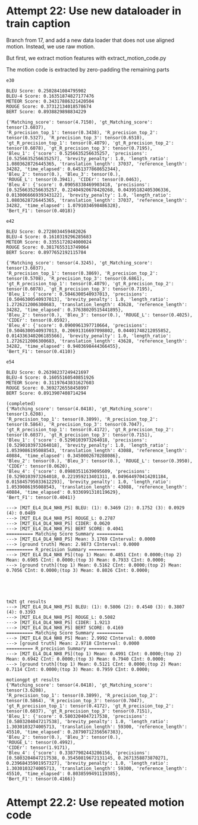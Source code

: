 
# Attempt 22: Use new dataloader in train caption
Branch from 17, and add a new data loader that does not use aligned motion. Instead, we use raw motion.

But first, we extract motion features with extract_motion_code.py

The motion code is extracted by zero-padding the remaining parts

    e30

    BLEU Score: 0.2502841084795902
    BLEU-4 Score: 0.16351874827177476
    METEOR Score: 0.34317886321420504
    ROUGE Score: 0.37312134018578674
    BERT Score: 0.8938829898834229

    {'Matching_score': tensor(4.7150), 'gt_Matching_score': tensor(3.6037), 
    'R_precision_top_1': tensor(0.3438), 'R_precision_top_2': tensor(0.5327), 'R_precision_top_3': tensor(0.6510), 
    'gt_R_precision_top_1': tensor(0.4079), 'gt_R_precision_top_2': tensor(0.6078), 'gt_R_precision_top_3': tensor(0.7195), 
    'Bleu_1': {'score': 0.5256635256635257, 'precisions': [0.5256635256635257], 'brevity_penalty': 1.0, 'length_ratio': 1.0803628726445365, 'translation_length': 37037, 'reference_length': 34282, 'time_elapsed': 0.6451377868652344}, 
    'Bleu_2': tensor(0.), 'Bleu_3': tensor(0.), 
    'ROUGE_L': tensor(0.3941), 'CIDEr': tensor(0.0463), 
    'Bleu_4': {'score': 0.09058338469903418, 'precisions': [0.5256635256635257, 0.22404920678420268, 0.04395182405306336, 0.013006666939343122], 'brevity_penalty': 1.0, 'length_ratio': 1.0803628726445365, 'translation_length': 37037, 'reference_length': 34282, 'time_elapsed': 1.0791034698486328}, 
    'Bert_F1': tensor(0.4018)}   

    e42

    BLEU Score: 0.2728034459482026
    BLEU-4 Score: 0.1610319296285683
    METEOR Score: 0.3355172024000024
    ROUGE Score: 0.3817655313749064
    BERT Score: 0.8977652192115784

    {'Matching_score': tensor(4.3245), 'gt_Matching_score': tensor(3.6037), 
    'R_precision_top_1': tensor(0.3869), 'R_precision_top_2': tensor(0.5708), 'R_precision_top_3': tensor(0.6861), 
    'gt_R_precision_top_1': tensor(0.4079), 'gt_R_precision_top_2': tensor(0.6078), 'gt_R_precision_top_3': tensor(0.7195), 
    'Bleu_1': {'score': 0.5046300540937013, 'precisions': [0.5046300540937013], 'brevity_penalty': 1.0, 'length_ratio': 1.2726212006300683, 'translation_length': 43628, 'reference_length': 34282, 'time_elapsed': 0.37638020515441895}, 
    'Bleu_2': tensor(0.), 'Bleu_3': tensor(0.), 'ROUGE_L': tensor(0.4025), 'CIDEr': tensor(0.0592), 
    'Bleu_4': {'score': 0.0900961397710664, 'precisions': [0.5046300540937013, 0.20691316697098802, 0.04401748212055852, 0.014336340206185566], 'brevity_penalty': 1.0, 'length_ratio': 1.2726212006300683, 'translation_length': 43628, 'reference_length': 34282, 'time_elapsed': 0.9403698444366455}, 
    'Bert_F1': tensor(0.4110)}

    e54

    BLEU Score: 0.26398237249421697
    BLEU-4 Score: 0.16055160540851926
    METEOR Score: 0.31197643831627603
    ROUGE Score: 0.3692726558458997
    BERT Score: 0.8913907408714294

    (completed)
    {'Matching_score': tensor(4.0418), 'gt_Matching_score': tensor(3.6208), 
    'R_precision_top_1': tensor(0.3899), 'R_precision_top_2': tensor(0.5864), 'R_precision_top_3': tensor(0.7047), 
    'gt_R_precision_top_1': tensor(0.4172), 'gt_R_precision_top_2': tensor(0.6037), 'gt_R_precision_top_3': tensor(0.7151), 
    'Bleu_1': {'score': 0.5290103973264018, 'precisions': [0.5290103973264018], 'brevity_penalty': 1.0, 'length_ratio': 1.0539086195088543, 'translation_length': 43088, 'reference_length': 40884, 'time_elapsed': 0.3450002670288086}, 
    'Bleu_2': tensor(0.), 'Bleu_3': tensor(0.), 'ROUGE_L': tensor(0.3950), 'CIDEr': tensor(0.0620), 
    'Bleu_4': {'score': 0.09803511639095609, 'precisions': [0.5290103973264018, 0.221959213401311, 0.049644970414201184, 0.015845795033612293], 'brevity_penalty': 1.0, 'length_ratio': 1.0539086195088543, 'translation_length': 43088, 'reference_length': 40884, 'time_elapsed': 0.9336991310119629}, 
    'Bert_F1': tensor(0.4041)}

    ---> [M2T_EL4_DL4_NH8_PS] BLEU: (1): 0.3469 (2): 0.1752 (3): 0.0929 (4): 0.0489
    ---> [M2T_EL4_DL4_NH8_PS] ROUGE_L: 0.2787
    ---> [M2T_EL4_DL4_NH8_PS] CIDER: 0.0620
    ---> [M2T_EL4_DL4_NH8_PS] BERT SCORE: 0.4041
    ========== Matching Score Summary ==========
    ---> [M2T_EL4_DL4_NH8_PS] Mean: 3.1769 CInterval: 0.0000
    ---> [ground truth] Mean: 2.9873 CInterval: 0.0000
    ========== R_precision Summary ==========
    ---> [M2T_EL4_DL4_NH8_PS](top 1) Mean: 0.4851 CInt: 0.0000;(top 2) Mean: 0.6905 CInt: 0.0000;(top 3) Mean: 0.7933 CInt: 0.0000;
    ---> [ground truth](top 1) Mean: 0.5162 CInt: 0.0000;(top 2) Mean: 0.7056 CInt: 0.0000;(top 3) Mean: 0.8026 CInt: 0.0000;





    tm2t gt results
    ---> [M2T_EL4_DL4_NH8_PS] BLEU: (1): 0.5806 (2): 0.4540 (3): 0.3807 (4): 0.3393
    ---> [M2T_EL4_DL4_NH8_PS] ROUGE_L: 0.5082
    ---> [M2T_EL4_DL4_NH8_PS] CIDER: 1.9213
    ---> [M2T_EL4_DL4_NH8_PS] BERT SCORE: 0.4169
    ========== Matching Score Summary ==========
    ---> [M2T_EL4_DL4_NH8_PS] Mean: 2.9992 CInterval: 0.0000
    ---> [ground truth] Mean: 2.9718 CInterval: 0.0000
    ========== R_precision Summary ==========
    ---> [M2T_EL4_DL4_NH8_PS](top 1) Mean: 0.4991 CInt: 0.0000;(top 2) Mean: 0.6942 CInt: 0.0000;(top 3) Mean: 0.7940 CInt: 0.0000;
    ---> [ground truth](top 1) Mean: 0.5121 CInt: 0.0000;(top 2) Mean: 0.7114 CInt: 0.0000;(top 3) Mean: 0.7959 CInt: 0.0000;

    motiongpt gt results
    {'Matching_score': tensor(4.0418), 'gt_Matching_score': tensor(3.6208), 
    'R_precision_top_1': tensor(0.3899), 'R_precision_top_2': tensor(0.5864), 'R_precision_top_3': tensor(0.7047), 
    'gt_R_precision_top_1': tensor(0.4172), 'gt_R_precision_top_2': tensor(0.6037), 'gt_R_precision_top_3': tensor(0.7151), 
    'Bleu_1': {'score': 0.5803204047217538, 'precisions': [0.5803204047217538], 'brevity_penalty': 1.0, 'length_ratio': 1.3030103274005713, 'translation_length': 59300, 'reference_length': 45510, 'time_elapsed': 0.28790712356567383}, 
    'Bleu_2': tensor(0.), 'Bleu_3': tensor(0.), 
    'ROUGE_L': tensor(0.4992), 
    'CIDEr': tensor(1.9171), 
    'Bleu_4': {'score': 0.33877902443286156, 'precisions': [0.5803204047217538, 0.35450819672131145, 0.2671358873870271, 0.23968435901957327], 'brevity_penalty': 1.0, 'length_ratio': 1.3030103274005713, 'translation_length': 59300, 'reference_length': 45510, 'time_elapsed': 0.8038599491119385}, 
    'Bert_F1': tensor(0.4166)}



# Attempt 22.2: Use repeated motion code
